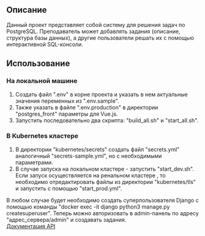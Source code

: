 ## Описание
Данный проект представляет собой систему для решения задач по PostgreSQL. Преподаватель может добавлять задания (описание, структура базы данных), а другие пользователи решать их с помощью интерактивной SQL-консоли.
<br>
## Использование
### На локальной машине
1. Создать файл ".env" в корне проекта и указать в нем актуальные значения переменных из ".env.sample".
2. Также указать в файле ".env.production" в директории "postgres_front" параметры для Vue.js.
3. Запустить последовательно два скрипта: "build_all.sh" и "start_all.sh".

### В Kubernetes кластере
1. В директории "kubernetes/secrets" создать файл "secrets.yml" аналогичный "secrets-sample.yml", но с необходимыми параметрами.
2. В случае запуска на локальном кластере - запустить "start_dev.sh". Если запуск осуществляется на ренальном кластере , то необходимо отредактировать файлы из директории "kubernetes/tls" и запустить с помощью "start_prod.yml".

В любом случае будет необходимо создать суперпользователя Django с помощью команды "docker exec -it django python3 manage.py createsuperuser". Теперь можно авторизовать в admin-панель по адресу "адрес_сервера/admin" и создавать задания.
<br>
[Документация API](https://documenter.getpostman.com/view/21209661/2s84DrQMTV)